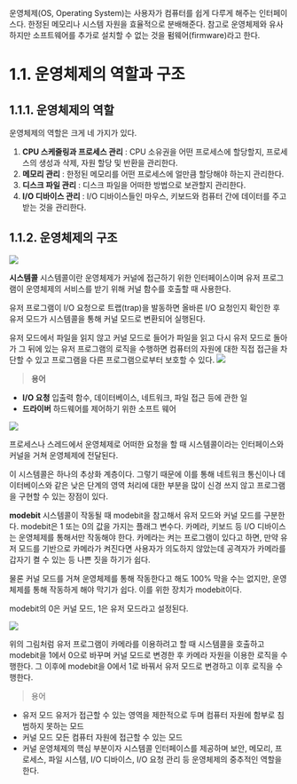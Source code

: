 운영체제(OS, Operating System)는 사용자가 컴퓨터를 쉽게 다루게 해주는 인터페이스다. 한정된 메모리나 시스템 자원을 효율적으로 분배해준다. 참고로 운영체제와 유사하지만 소프트웨어를 추가로 설치할 수 없는 것을 펌웨어(firmware)라고 한다.

# 1.1. 운영체제의 역할과 구조

## 1.1.1. 운영체제의 역할
운영체제의 역할은 크게 네 가지가 있다.

1. **CPU 스케줄링과 프로세스 관리** : CPU 소유권을 어떤 프로세스에 할당할지, 프로세스의 생성과 삭제, 자원 할당 및 반환을 관리한다.
2. **메모리 관리** : 한정된 메모리를 어떤 프로세스에 얼만큼 할당해야 하는지 관리한다.
3. **디스크 파일 관리** : 디스크 파일을 어떠한 방법으로 보관할지 관리한다.
4. **I/O 디바이스 관리** : I/O 디바이스들인 마우스, 키보드와 컴퓨터 간에 데이터를 주고받는 것을 관리한다.

## 1.1.2. 운영체제의 구조
![](https://velog.velcdn.com/images/cnj9912/post/3f16974d-8b1c-465d-b8e4-79bed0c47302/image.png)

**시스템콜**
시스템콜이란 운영체제가 커널에 접근하기 위한 인터페이스이며 유저 프로그램이 운영체제의 서비스를 받기 위해 커널 함수를 호출할 때 사용한다.

유저 프로그램이 I/O 요청으로 트랩(trap)을 발동하면 올바른 I/O 요청인지 확인한 후 유저 모드가 시스템콜을 통해 커널 모드로 변환되어 실행된다.

유저 모드에서 파일을 읽지 않고 커널 모드로 들어가 파일을 읽고 다시 유저 모드로 돌아가 그 뒤에 있는 유저 프로그램의 로직을 수행하면 컴퓨터의 자원에 대한 직접 접근을 차단할 수 있고 프로그램을 다른 프로그램으로부터 보호할 수 있다.
![](https://velog.velcdn.com/images/cnj9912/post/c731b626-123f-4a81-be15-c8f20d77c73e/image.png)


>**용어**
- **I/O 요청**
  입출력 함수, 데이터베이스, 네트워크, 파일 접근 등에 관한 일
- **드라이버**
  하드웨어를 제어하기 위한 소프트 웨어

![](https://velog.velcdn.com/images/cnj9912/post/70b28230-5daa-4b5a-b84b-1621be21737c/image.png)

프로세스나 스레드에서 운영체제로 어떠한 요청을 할 때 시스템콜이라는 인터페이스와 커널을 거쳐 운영체제에 전달된다.

이 시스템콜은 하나의 추상화 계층이다. 그렇기 때문에 이를 통해 네트워크 통신이나 데이터베이스와 같은 낮은 단계의 영역 처리에 대한 부분을 많이 신경 쓰지 않고 프로그램을 구현할 수 있는 장점이 있다.

**modebit**
시스템콜이 작동될 때 modebit을 참고해서 유저 모드와 커널 모드를 구분한다. modebit은 1 또는 0의 값을 가지는 플래그 변수다. 카메라, 키보드 등 I/O 디바이스는 운영체제를 통해서만 작동해야 한다. 카메라는 켜는 프로그램이 있다고 하면, 만약 유저 모드를 기반으로 카메라가 켜진다면 사용자가 의도하지 않았는데 공격자가 카메라를 갑자기 켤 수 있는 등 나쁜 짓을 하기가 쉽다.

물론 커널 모드를 거쳐 운영체제를 통해 작동한다고 해도 100% 막을 수는 없지만, 운영체제를 통해 작동하게 해야 막기가 쉽다. 이를 위한 장치가 modebit이다.

modebit의 0은 커널 모드, 1은 유저 모드라고 설정된다.

![](https://velog.velcdn.com/images/cnj9912/post/c039dbd9-a7c4-42a3-a2a1-81a6285023dc/image.png)


위의 그림처럼 유저 프로그램이 카메라를 이용하려고 할 때 시스템콜을 호출하고 modebit을 1에서 0으로 바꾸며 커널 모드로 변경한 후 카메라 자원을 이용한 로직을 수행한다. 그 이후에 modebit을 0에서 1로 바꿔서 유저 모드로 변경하고 이후 로직을 수행한다.

>용어
- 유저 모드
  유저가 접근할 수 있는 영역을 제한적으로 두며 컴퓨터 자원에 함부로 침범하지 못하는 모드
- 커널 모드
  모든 컴퓨터 자원에 접근할 수 있는 모드
- 커널
  운영체제의 핵심 부분이자 시스템콜 인터페이스를 제공하며 보안, 메모리, 프로세스, 파일 시스템, I/O 디바이스, I/O 요청 관리 등 운영체제의 중추적인 역할을 한다.
